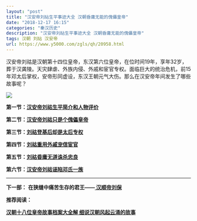 ```yaml
---
layout: "post"
title: "汉安帝刘祜生平事迹大全 汉朝昏庸无能的傀儡皇帝"
date: "2018-12-17 16:15"
categories: "秦汉历史"
description: "汉安帝刘祜生平事迹大全 汉朝昏庸无能的傀儡皇帝"
tags: 汉朝 刘祜 汉安帝
url: https://www.y5000.com/zgls/qh/20958.html
---
```






汉安帝刘祜是汉朝第十四位皇帝，东汉第六位皇帝，在位时间19年，享年32岁，葬于汉龚陵。天灾肆虐、外族内侵、外戚和宦官专权。面临巨大的统治危机，前15年邓太后掌权，安帝形同虚设，东汉王朝元气大伤。那么在汉安帝年间发生了哪些故事呢？

![](https://img.y5000.com/uploads/allimg/170504/8-1F504141014T6.jpg)

**第一节：[汉安帝刘祜生平简介和人物评价](https://www.y5000.com/zgls/qh/20949.html)**

**第二节：[汉安帝刘祜只是个傀儡皇帝](https://www.y5000.com/zgls/qh/20950.html)**

**第三节：[刘祜登基后却是太后专权](https://www.y5000.com/zgls/qh/20953.html)**

**第四节：[刘祜重用外戚宠信宦官](https://www.y5000.com/zgls/qh/20954.html)**

**第五节：[刘祜昏庸无道诛杀忠良](https://www.y5000.com/zgls/qh/20955.html)**

**第六节：[汉安帝刘祜诬陷邓氏一族](https://www.y5000.com/zgls/qh/20957.html)**

* * *

**下一部：** **在狭缝中痛苦生存的君王——[ 汉顺帝刘保](https://www.y5000.com/zgls/qh/20986.html)**

**推荐阅读：**

[**汉朝十八位皇帝故事档案大全解 细说汉朝风起云涌的故事**](https://www.y5000.com/zgls/qh/21041.html)
